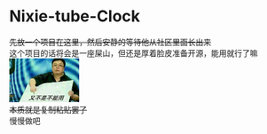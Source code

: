 # Nixie-tube-Clock  
~~先放一个项目在这里，然后安静的等待他从社区里面长出来~~  
这个项目的话将会是一座屎山，但还是厚着脸皮准备开源，能用就行了嘛  
<img src="https://github.com/isrecalpear/Nixie-tube-Clock/blob/main/Pic/ItWorks.jpg" width="25%" alt="又不是不能用">  
~~本质就是复制粘贴罢了~~  
慢慢做吧
